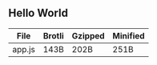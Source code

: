 
## Hello World

| File                       | Brotli   | Gzipped  | Minified |
|----------------------------|----------|----------|----------|
| app.js                     | 143B     | 202B     | 251B     |

